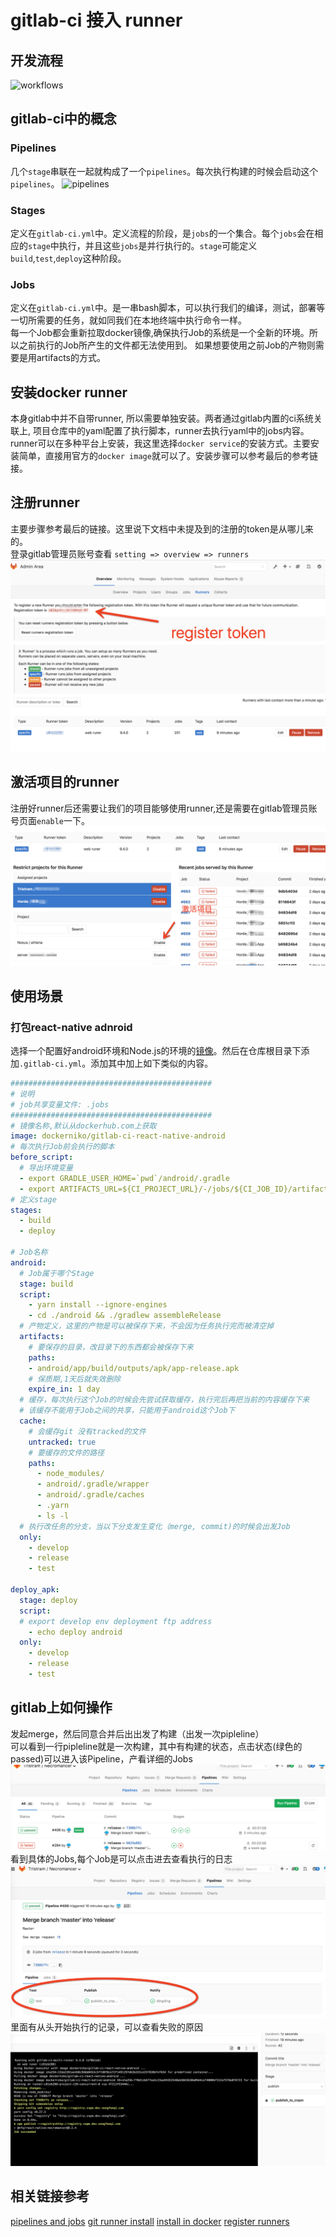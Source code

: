 gitlab-ci 接入 runner
=========================================
## 开发流程
![workflows](https://docs.gitlab.com/ee/ci/img/pipelines-goal.svg)
## gitlab-ci中的概念
### Pipelines  
几个`stage`串联在一起就构成了一个`pipelines`。每次执行构建的时候会启动这个`pipelines`。
![pipelines](https://docs.gitlab.com/ee/ci/img/pipelines.png)
### Stages
定义在`gitlab-ci.yml`中。定义流程的阶段，是`jobs`的一个集合。每个`jobs`会在相应的`stage`中执行，并且这些`jobs`是并行执行的。`stage`可能定义`build`,`test`,`deploy`这种阶段。
### Jobs
定义在`gitlab-ci.yml`中。是一串bash脚本，可以执行我们的编译，测试，部署等一切所需要的任务，就如同我们在本地终端中执行命令一样。  
每一个Job都会重新拉取docker镜像,确保执行Job的系统是一个全新的环境。所以之前执行的Job所产生的文件都无法使用到。 
如果想要使用之前Job的产物则需要是用artifacts的方式。

## 安装docker runner
本身gitlab中并不自带runner, 所以需要单独安装。两者通过gitlab内置的ci系统关联上, 项目仓库中的yaml配置了执行脚本，runner去执行yaml中的jobs内容。  
runner可以在多种平台上安装，我这里选择`docker service`的安装方式。主要安装简单，直接用官方的`docker image`就可以了。安装步骤可以参考最后的参考链接。  
## 注册runner
主要步骤参考最后的链接。这里说下文档中未提及到的注册的token是从哪儿来的。  
登录gitlab管理员账号查看 `setting => overview => runners`
![registration token](./asset/runner_in_docker/register_token.png)
## 激活项目的runner
注册好runner后还需要让我们的项目能够使用runner,还是需要在gitlab管理员账号页面`enable`一下。 
![enter edit](./asset/runner_in_docker/enter_edit.png)
![enbalbe runner](./asset/runner_in_docker/enable.png)
## 使用场景
### 打包react-native adnroid
选择一个配置好android环境和Node.js的环境的[镜像](https://hub.docker.com/r/dockerniko/gitlab-ci-react-native-android/)。然后在仓库根目录下添加`.gitlab-ci.yml`。添加其中加上如下类似的内容。
```yaml
#############################################
# 说明
# job共享变量文件: .jobs
#############################################
# 镜像名称,默认从dockerhub.com上获取
image: dockerniko/gitlab-ci-react-native-android
# 每次执行Job前会执行的脚本
before_script:
  # 导出环境变量
  - export GRADLE_USER_HOME=`pwd`/android/.gradle
  - export ARTIFACTS_URL=${CI_PROJECT_URL}/-/jobs/${CI_JOB_ID}/artifacts/raw/android/app/build/outputs/apk/app-release.apk
# 定义stage
stages:
  - build
  - deploy

# Job名称
android: 
  # Job属于哪个Stage
  stage: build
  script:
    - yarn install --ignore-engines
    - cd ./android && ./gradlew assembleRelease
  # 产物定义，这里的产物是可以被保存下来，不会因为任务执行完而被清空掉
  artifacts:
    # 要保存的目录，改目录下的东西都会被保存下来
    paths:
    - android/app/build/outputs/apk/app-release.apk
    # 保质期,1天后就失效删除
    expire_in: 1 day
  # 缓存，每次执行这个Job的时候会先尝试获取缓存，执行完后再把当前的内容缓存下来
  # 该缓存不能用于Job之间的共享，只能用于android这个Job下
  cache:
    # 会缓存git 没有tracked的文件
    untracked: true
    # 要缓存的文件的路径
    paths:
      - node_modules/
      - android/.gradle/wrapper
      - android/.gradle/caches
      - .yarn
      - ls -l
  # 执行改任务的分支，当以下分支发生变化（merge, commit)的时候会出发Job
  only:
    - develop
    - release
    - test

deploy_apk:
  stage: deploy
  script: 
  # export develop env deployment ftp address
    - echo deploy android
  only:
    - develop
    - release
    - test

```

## gitlab上如何操作
发起merge，然后同意合并后出出发了构建（出发一次pipleline）  
可以看到一行pipleline就是一次构建，其中有构建的状态，点击状态(绿色的passed)可以进入该Pipeline，产看详细的Jobs  
![pipelines](./asset/runner_in_docker/pipelines.png)
看到具体的Jobs,每个Job是可以点击进去查看执行的日志
![Jobs](./asset/runner_in_docker/jobs.png)
里面有从头开始执行的记录，可以查看失败的原因
![terminal](./asset/runner_in_docker/terminal.png)
## 相关链接参考
[pipelines and jobs](https://docs.gitlab.com/ee/ci/pipelines.html)
[git runner install](https://docs.gitlab.com/runner/install/index.html)
[install in docker](https://docs.gitlab.com/runner/install/docker.html)
[register runners](https://docs.gitlab.com/runner/register/index.html#docker)
